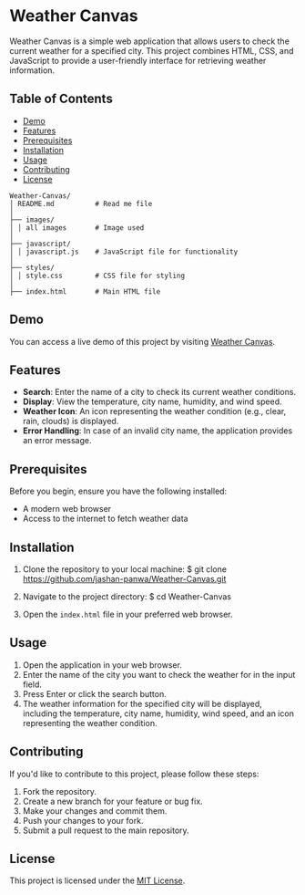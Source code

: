 # Weather Canvas

Weather Canvas is a simple web application that allows users to check the current weather for a specified city. This project combines HTML, CSS, and JavaScript to provide a user-friendly interface for retrieving weather information.

## Table of Contents

- [Demo](#demo)
- [Features](#features)
- [Prerequisites](#prerequisites)
- [Installation](#installation)
- [Usage](#usage)
- [Contributing](#contributing)
- [License](#license)


```
Weather-Canvas/
│ README.md          # Read me file
│ 
├── images/
│ │ all images       # Image used
│
├── javascript/
│ │ javascript.js    # JavaScript file for functionality
│
├── styles/
│ │ style.css        # CSS file for styling
│
├── index.html       # Main HTML file
```

## Demo

You can access a live demo of this project by visiting [Weather Canvas](https://jashan-panwa.github.io/Weather-Canvas/).

## Features

- **Search**: Enter the name of a city to check its current weather conditions.
- **Display**: View the temperature, city name, humidity, and wind speed.
- **Weather Icon**: An icon representing the weather condition (e.g., clear, rain, clouds) is displayed.
- **Error Handling**: In case of an invalid city name, the application provides an error message.

## Prerequisites

Before you begin, ensure you have the following installed:

- A modern web browser
- Access to the internet to fetch weather data

## Installation

1. Clone the repository to your local machine:
$ git clone https://github.com/jashan-panwa/Weather-Canvas.git

2. Navigate to the project directory:
$ cd Weather-Canvas

3. Open the `index.html` file in your preferred web browser.

## Usage

1. Open the application in your web browser.
2. Enter the name of the city you want to check the weather for in the input field.
3. Press Enter or click the search button.
4. The weather information for the specified city will be displayed, including the temperature, city name, humidity, wind speed, and an icon representing the weather condition.

## Contributing

If you'd like to contribute to this project, please follow these steps:

1. Fork the repository.
2. Create a new branch for your feature or bug fix.
3. Make your changes and commit them.
4. Push your changes to your fork.
5. Submit a pull request to the main repository.

## License

This project is licensed under the [MIT License](LICENSE).
